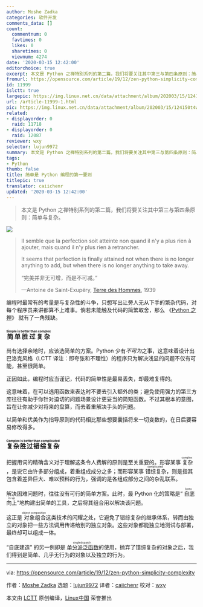 ```yaml
---
author: Moshe Zadka
categories: 软件开发
comments_data: []
count:
  commentnum: 0
  favtimes: 0
  likes: 0
  sharetimes: 0
  viewnum: 4274
date: '2020-03-15 12:42:00'
editorchoice: true
excerpt: 本文是 Python 之禅特别系列的第二篇，我们将要关注其中第三与第四条原则：简单与复杂。
fromurl: https://opensource.com/article/19/12/zen-python-simplicity-complexity
id: 11999
islctt: true
largepic: https://img.linux.net.cn/data/attachment/album/202003/15/124150t4wf3wwgdrijx6xx.jpg
url: /article-11999-1.html
pic: https://img.linux.net.cn/data/attachment/album/202003/15/124150t4wf3wwgdrijx6xx.jpg.thumb.jpg
related:
- displayorder: 0
  raid: 11718
- displayorder: 0
  raid: 12087
reviewer: wxy
selector: lujun9972
summary: 本文是 Python 之禅特别系列的第二篇，我们将要关注其中第三与第四条原则：简单与复杂。
tags:
- Python
thumb: false
title: 简单是 Python 编程的第一要则
titlepic: true
translator: caiichenr
updated: '2020-03-15 12:42:00'
---
```



> 
> 本文是 Python 之禅特别系列的第二篇，我们将要关注其中第三与第四条原则：简单与复杂。
> 
> 
> 


![](/data/attachment/album/202003/15/124150t4wf3wwgdrijx6xx.jpg)



> 
> Il semble que la perfection soit atteinte non quand il n'y a plus rien à ajouter, mais quand il n'y plus rien à retrancher.
> 
> 
> It seems that perfection is finally attained not when there is no longer anything to add, but when there is no longer anything to take away.
> 
> 
> “完美并非无可增，而是不可减。”
> 
> 
> —Antoine de Saint-Exupéry, [Terre des Hommes](https://en.wikipedia.org/wiki/Wind,_Sand_and_Stars), 1939
> 
> 
> 


编程时最常有的考量是与复杂性的斗争，只想写出让旁人无从下手的繁杂代码，对每个程序员来讲都算不上难事。倘若未能触及代码的简繁取舍，那么 《[Python 之禅](https://www.python.org/dev/peps/pep-0020/)》 就有了一角残缺。


### <ruby> 简单胜过复杂 <rt>  Simple is better than complex </rt></ruby>


尚有选择余地时，应该选简单的方案。Python 少有*不可为*之事，这意味着设计出巴洛克风格（LCTT 译注：即夸张和不理性）的程序只为解决浅显的问题不仅有可能，甚至很简单。


正因如此，编程时应当谨记，代码的简单性是最易丢失，却最难复得的。


这意味着，在可以选用函数来表达时不要去引入额外的类；避免使用强力的第三方库往往有助于你针对迫切的问题场景设计更妥当的简短函数。不过其根本的意图，旨在让你减少对将来的盘算，而去着重解决手头的问题。


以简单和优美作为指导原则的代码相比那些想要囊括将来一切变数的，在日后要容易修改得多。


### <ruby> 复杂胜过错综复杂 <rt>  Complex is better than complicated </rt></ruby>


把握用词的精确含义对于理解这条令人费解的原则是至关重要的。形容某事<ruby> 复杂 <rt>  complex </rt></ruby>，是说它由许多部分组成，着重组成成分之多；而形容某事<ruby> 错综复杂 <rt>  complicated </rt></ruby>，则是指其包含着差异巨大、难以预料的行为，强调的是各组成部分之间的杂乱联系。


解决困难问题时，往往没有可行的简单方案。此时，最 Python 化的策略是“<ruby> 自底向上 <rt>  bottom-up </rt></ruby>”地构建出简单的工具，之后将其组合用以解决该问题。


这正是<ruby> 对象组合 <rt>  object composition </rt></ruby>这类技术的闪耀之处，它避免了错综复杂的继承体系，转而由独立的对象把一些方法调用传递给别的独立对象。这些对象都能独立地测试与部署，最终却可以组成一体。


“自底建造” 的另一例即是<ruby> <a href="https://opensource.com/article/19/5/python-singledispatch">  单分派泛函数 </a> <rt>  singledispatch </rt></ruby>的使用，抛弃了错综复杂的对象之后，我们得到是简单、几乎无行为的对象以及独立的行为。




---


via: <https://opensource.com/article/19/12/zen-python-simplicity-complexity>


作者：[Moshe Zadka](https://opensource.com/users/moshez) 选题：[lujun9972](https://github.com/lujun9972) 译者：[caiichenr](https://github.com/caiichenr) 校对：[wxy](https://github.com/wxy)


本文由 [LCTT](https://github.com/LCTT/TranslateProject) 原创编译，[Linux中国](https://linux.cn/) 荣誉推出